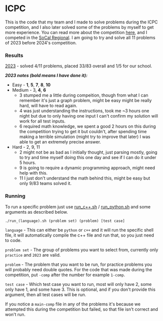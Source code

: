 # ICPC

This is the code that my team and I made to solve problems during the ICPC competition, and I also later solved some of the problems by myself to get more experience. You can read more about the competition [here](https://icpc.global/), and I competed in the [SoCal Regional](http://socalcontest.org/current/index.shtml). 
I am going to try and solve all 11 problems of 2023 before 2024's competition.

### Results

[2023](http://socalcontest.org/history/2023/SCICPC-2023-2024-PreliminaryResults.html) - solved 4/11 problems, placed 33/83 overall and 1/5 for our school.

**_2023 notes (bold means I have done it):_**

- Easy - **1**, **5**, **7**, **8**, **10**
- Medium - 3, **4**, **6**
  + 3 stumped me a little during compeition, though from what I can remember it's just a graph problem, might be easy might be really hard, will have to read again.
  + 4 was just understanding the instructions, took me ~3 hours one night but due to only having one input I can't confirm my solution will work for all test inputs.
  + 6 required math knowledge, we spent a good 2 hours on this during the competition trying to get it but couldn't, after spending time making a terrible simulation (might try to improve that later) I was able to get an extremely precise answer.
- Hard - 2, 9, 11
  + 2 might not be as bad as I initially thought, just parsing mostly, going to try and time myself doing this one day and see if I can do it under 5 hours.
  + 9 is going to require a dynamic programming approach, might need help with this.
  + 11 I just don't understand the math behind this, might be easy but only 9/83 teams solved it.

### Running

To run a specific problem just use [run_c++.sh](./run_c++.sh) / [run_python.sh](./run_python.sh) and some arguments as described below.

```
./run_(language).sh (problem set) (problem) [test case]
```
`language` - This can either be `python` or `c++` and it will run the specific shell file, it will automatically compile the c++ file and run that, so you just need to code.

`problem set` - The group of problems you want to select from, currently only `practice` and `2023` are valid.

`problem` - The problem that you want to be run, for practice problems you will probably need double quotes. For the code that was made during the competition, put `-comp` after the number for example `1-comp`.

`test case` - Which test case you want to run, most will only have 2, some only have 1, and some have 3. This is optional, and if you don't provide this argument, then all test cases will be run.

If you notice a `main-comp` file in any of the problems it's because we attempted this during the competition but failed, so that file isn't correct and won't run.
